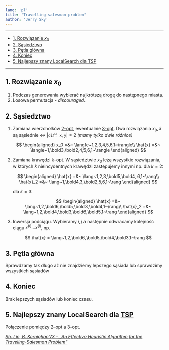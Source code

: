 ```yaml
---
lang: 'pl'
title: 'Travelling salesman problem'
author: 'Jerry Sky'
---
```


---

- [1. Rozwiązanie $x_0$](#1-rozwiązanie-x_0)
- [2. Sąsiedztwo](#2-sąsiedztwo)
- [3. Pętla główna](#3-pętla-główna)
- [4. Koniec](#4-koniec)
- [5. Najlepszy znany LocalSearch dla TSP](#5-najlepszy-znany-localsearch-dla-tsp)

---

## 1. Rozwiązanie $x_0$

1. Podczas generowania wybierać najkrótszą drogę do następnego miasta.
2. Losowa permutacja - *discouraged*.

## 2. Sąsiedztwo

1. Zamiana wierzchołków [2–opt][2-opt], ewentualnie [3-opt][3-opt]. Dwa rozwiązania $x_0,\hat{x}$ są sąsiednie $\iff$ $|$`diff x,y`$| = 2$ *(mamy tylko dwie różnice)*

    $$
    \begin{aligned}
    x_0 =&~ \langle~1,2,3,4,5,6,1~\rangle\\
    \hat{x} =&~ \langle~1,\bold3,\bold2,4,5,6,1~\rangle
    \end{aligned}
    $$

2. Zamiana krawędzi k–opt. W sąsiedztwie $x_0$ leżą wszystkie rozwiązania, w których $k$ nieincydentnych krawędzi zastępujemy innymi np. dla $k=2$:

    $$
    \begin{aligned}
      \hat{x} =&~ \lang~1,2,3,\bold5,\bold4, 6,1~\rang\\
      \hat{x}_2 =&~ \lang~1,\bold4,3,\bold2,5,6,1~\rang
    \end{aligned}
    $$

    dla $k=3$:

    $$
    \begin{aligned}
      \hat{x} =&~ \lang~1,2,\bold6,\bold5,\bold3,\bold4,1~\rang\\
      \hat{x}_2 =&~ \lang~1,2,\bold4,\bold3,\bold6,\bold5,1~\rang
    \end{aligned}
    $$

3. Inwersja podciągu. Wybieramy $i,j$ a następnie odwracamy kolejność ciągu $x^{(i)}\dots x^{(j)}$, np.

    $$
    \hat{x} = \lang~1,2,\bold6,\bold5,\bold4,\bold3,1~\rang
    $$


## 3. Pętla główna

Sprawdzamy tak długo aż nie znajdziemy lepszego sąsiada lub sprawdzimy wszystkich sąsiadów

## 4. Koniec

Brak lepszych sąsiadów lub koniec czasu.

## 5. Najlepszy znany LocalSearch dla [TSP][tsp]

Połączenie pomiędzy 2–opt a 3–opt.

[*Sh. Lin, B. Kernighan’73 – „An Effective Heuristic Algorithm for the Traveling-Salesman Problem”*][effective-alg]

[tsp]: https://en.wikipedia.org/wiki/Travelling_salesman_problem

[2-opt]: http://matejgazda.com/tsp-algorithms-2-opt-3-opt-in-python/

[3-opt]: http://tsp-basics.blogspot.com/2017/03/3-opt-move.html

[effective-alg]: https://www.cs.princeton.edu/~bwk/btl.mirror/tsp.pdf
